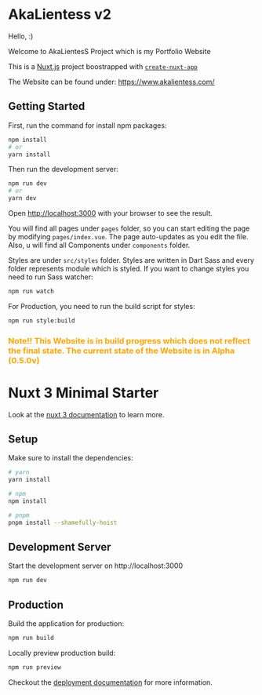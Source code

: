 # AkaLientess v2

Hello, :)

Welcome to AkaLientesS Project which is my Portfolio Website

This is a [Nuxt.js](https://nuxtjs.org) project boostrapped with [`create-nuxt-app`](https://github.com/nuxt/create-nuxt-app)

The Website can be found under: https://www.akalientess.com/

## Getting Started

First, run the command for install npm packages:

```bash
npm install
# or
yarn install
```

Then run the development server:

```bash
npm run dev
# or
yarn dev
```

Open [http://localhost:3000](http://localhost:3000) with your browser to see the result.

You will find all pages under `pages` folder, so you can start editing the page by modifying `pages/index.vue`. The page auto-updates as you edit the file. Also, u will find all Components under `components` folder.

Styles are under `src/styles` folder. Styles are written in Dart Sass and every folder represents module which is styled.
If you want to change styles you need to run Sass watcher:

```bash
npm run watch
```
For Production, you need to run the build script for styles:
```bash
npm run style:build
```

<h3 style="color:orange;">Note!! This Website is in build progress which does not reflect the final state. The current state of the Website is in Alpha (0.5.0v)</h3>

# Nuxt 3 Minimal Starter

Look at the [nuxt 3 documentation](https://v3.nuxtjs.org) to learn more.

## Setup

Make sure to install the dependencies:

```bash
# yarn
yarn install

# npm
npm install

# pnpm
pnpm install --shamefully-hoist
```

## Development Server

Start the development server on http://localhost:3000

```bash
npm run dev
```

## Production

Build the application for production:

```bash
npm run build
```

Locally preview production build:

```bash
npm run preview
```

Checkout the [deployment documentation](https://v3.nuxtjs.org/guide/deploy/presets) for more information.
